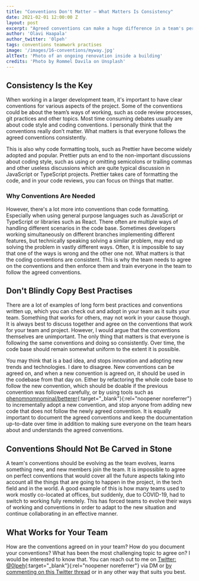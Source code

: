 ```yaml
---
title: "Conventions Don't Matter – What Matters Is Consistency"
date: 2021-02-01 12:00:00 Z
layout: post
excerpt: "Agreed conventions can make a huge difference in a team's performance. Successful development teams often have agreed on a set of conventions that everyone in the team tries to follow. However, you should not copy the conventions from others, because the conventions don’t matter."
author: 'Olavi Haapala'
author_twitter: '0lpeh'
tags: conventions teamwork practises
image: '/images/16-conventions/myway.jpg'
altText: 'Photo of an ongoing renovation inside a building'
credits: 'Photo by Rommel Davila on Unsplash'
---
```


## Consistency Is the Key

When working in a larger development team, it's important to have clear conventions for various aspects of the project. Some of the conventions could be about the team’s ways of working, such as code review processes, git practices and other topics. Most time consuming debates usually are about code style and coding conventions. I personally think that the conventions really don’t matter. What matters is that everyone follows the agreed conventions consistently.

This is also why code formatting tools, such as Prettier have become widely adopted and popular. Prettier puts an end to the non-important discussions about coding style, such as using or omitting semicolons or trailing commas and other useless discussions which are quite typical discussion in JavaScript or TypeScript projects. Prettier takes care of formatting the code, and in your code reviews, you can focus on things that matter.

### Why Conventions Are Needed

However, there's a lot more into conventions than code formatting. Especially when using general purpose languages such as JavaScript or TypeScript or libraries such as React. There often are multiple ways of handling different scenarios in the code base. Sometimes developers working simultaneously on different branches implementing different features, but technically speaking solving a similar problem, may end up solving the problem in vastly different ways. Often, it is impossible to say that one of the ways is wrong and the other one not. What matters is that the coding conventions are consistent. This is why the team needs to agree on the conventions and then enforce them and train everyone in the team to follow the agreed conventions.

## Don't Blindly Copy Best Practises

There are a lot of examples of long form best practices and conventions written up, which you can check out and adopt in your team as it suits your team. Something that works for others, may not work in your cause though. It is always best to discuss together and agree on the conventions that work for your team and project. However, I would argue that the conventions themselves are unimportant. The only thing that matters is that everyone is following the same conventions and doing so consistently. Over time, the code base should remain somewhat uniform to the extent it is possible.

You may think that is a bad idea, and stops innovation and adopting new trends and technologies. I dare to disagree. New conventions can be agreed on, and when a new convention is agreed on, it should be used in the codebase from that day on. Either by refactoring the whole code base to follow the new convention, which should be doable if the previous convention was followed carefully, or by using tools such as [phenomnomnominal/betterer](https://github.com/phenomnomnominal/betterer){:target="\_blank"}{:rel="noopener noreferrer"} to incrementally adopt a new convention, and stop anyone from adding new code that does not follow the newly agreed convention. It is equally important to document the agreed conventions and keep the documentation up-to-date over time in addition to making sure everyone on the team hears about and understands the agreed conventions.

## Conventions Should Not Be Carved in Stone

A team's conventions should be evolving as the team evolves, learns something new, and new members join the team. It is impossible to agree on perfect conventions that would cover all the future aspects taking into account all the things that are going to happen in the project, in the tech field and in the world. A good example of this is how many teams used to work mostly co-located at offices, but suddenly, due to COVID-19, had to switch to working fully remotely. This has forced teams to evolve their ways of working and conventions in order to adapt to the new situation and continue collaborating in an effective manner.

## What Works for Your Team

How are the conventions agreed on in your team? How do you document your conventions? What has been the most challenging topic to agree on? I would be interested to know that. You can reach out to me on [Twitter: @0lpeh](https://twitter.com/0lpeh/){:target="\_blank"}{:rel="noopener noreferrer"} via DM or [by commenting on this Twitter thread](https://twitter.com/0lpeh/) or in any other way that suits you best.
